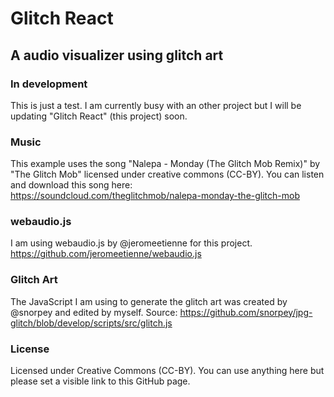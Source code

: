 # Glitch React
## A audio visualizer using glitch art


### In development
This is just a test. I am currently busy with an other project but I will be updating "Glitch React" (this project) soon.


### Music
This example uses the song "Nalepa - Monday (The Glitch Mob Remix)" by "The Glitch Mob" licensed under creative commons (CC-BY).
You can listen and download this song here:
https://soundcloud.com/theglitchmob/nalepa-monday-the-glitch-mob



### webaudio.js
I am using webaudio.js by @jeromeetienne for this project.
https://github.com/jeromeetienne/webaudio.js


### Glitch Art
The JavaScript I am using to generate the glitch art was created by @snorpey and edited by myself.
Source: https://github.com/snorpey/jpg-glitch/blob/develop/scripts/src/glitch.js


### License
Licensed under Creative Commons (CC-BY).
You can use anything here but please set a visible link to this GitHub page.